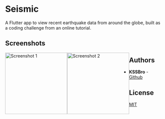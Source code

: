 # Seismic

A Flutter app to view recent earthquake data from around the globe, built as a coding challenge from an online tutorial.

## Screenshots

<img alt="Screenshot 1" src="https://raw.githubusercontent.com/KSSBro/seismic/master/resources/images/screenshot_1.jpg" style="float:left;" width="200">
<img alt="Screenshot 2" src="https://raw.githubusercontent.com/KSSBro/seismic/master/resources/images/screenshot_2.jpg" style="float:left;" width="200">

## Authors

- **KSSBro** - [Github](https://github.com/KSSBro)

## License

[MIT](https://choosealicense.com/licenses/mit/)
